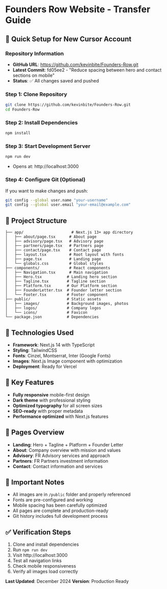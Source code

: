 # Founders Row Website - Transfer Guide

## 🚀 Quick Setup for New Cursor Account

### **Repository Information**
- **GitHub URL**: https://github.com/kevinbite/Founders-Row.git
- **Latest Commit**: fd05ee2 - "Reduce spacing between hero and contact sections on mobile"
- **Status**: ✅ All changes saved and pushed

### **Step 1: Clone Repository**
```bash
git clone https://github.com/kevinbite/Founders-Row.git
cd Founders-Row
```

### **Step 2: Install Dependencies**
```bash
npm install
```

### **Step 3: Start Development Server**
```bash
npm run dev
```
- Opens at: http://localhost:3000

### **Step 4: Configure Git (Optional)**
If you want to make changes and push:
```bash
git config --global user.name "your-username"
git config --global user.email "your-email@example.com"
```

## 📁 Project Structure
```
├── app/                     # Next.js 13+ app directory
│   ├── about/page.tsx      # About page
│   ├── advisory/page.tsx   # Advisory page  
│   ├── partners/page.tsx   # Partners page
│   ├── contact/page.tsx    # Contact page
│   ├── layout.tsx          # Root layout with fonts
│   ├── page.tsx            # Landing page
│   └── globals.css         # Global styles
├── components/             # React components
│   ├── Navigation.tsx      # Main navigation
│   ├── Hero.tsx           # Landing hero section
│   ├── Tagline.tsx        # Tagline section
│   ├── Platform.tsx       # Our Platform section
│   ├── FounderLetter.tsx  # Founder letter section
│   └── Footer.tsx         # Footer component
├── public/                # Static assets
│   ├── images/            # Background images, photos
│   ├── logos/             # Company logos
│   └── icons/             # Favicon
└── package.json           # Dependencies
```

## 🎨 Technologies Used
- **Framework**: Next.js 14 with TypeScript
- **Styling**: TailwindCSS
- **Fonts**: Cinzel, Montserrat, Inter (Google Fonts)
- **Images**: Next.js Image component with optimization
- **Deployment**: Ready for Vercel

## 🔧 Key Features
- **Fully responsive** mobile-first design
- **Dark theme** with professional styling
- **Optimized typography** for all screen sizes
- **SEO-ready** with proper metadata
- **Performance optimized** with Next.js features

## 📱 Pages Overview
- **Landing**: Hero + Tagline + Platform + Founder Letter
- **About**: Company overview with mission and values
- **Advisory**: FR Advisory services and approach
- **Partners**: FR Partners investment information
- **Contact**: Contact information and services

## 🚨 Important Notes
- All images are in `/public` folder and properly referenced
- Fonts are pre-configured and working
- Mobile spacing has been carefully optimized
- All pages are complete and production-ready
- Git history includes full development process

## ✅ Verification Steps
1. Clone and install dependencies
2. Run `npm run dev`
3. Visit http://localhost:3000
4. Test all navigation links
5. Check mobile responsiveness
6. Verify all images load correctly

**Last Updated**: December 2024
**Version**: Production Ready
